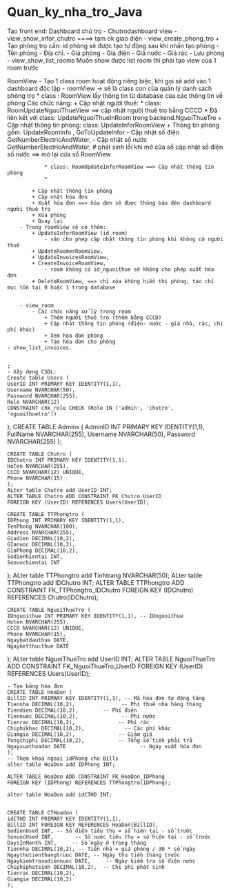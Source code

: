 # Quan_ky_nha_tro_Java
Tạo front end:
Dashboard chủ trọ - Chutrodashboard vỉew
    - view_show_infor_chutro ====> tạm ok giao diện
    - view_create_phong_tro
        + Tạo phòng trọ cần:
        id phòng sẽ được tạo tự động sau khi nhấn tạo phòng
            - Tên phòng
            - Địa chỉ.
            - Giá phòng
            - Giá điện
            - Giá nước
            - Giá rác
            - Lưu phòng
    - view_show_list_rooms
        Muốn show được list room thì phải tạo view của 1 room trước

RoomView
    - Tạo 1 class room hoạt động riêng biệc, khi gọi sẽ add vào 1 dashboard độc lập
    - roomView -> sẽ là class con của quản lý danh sách phòng trọ
       * class : RoomView
        lấy thông tin từ database của các thông tin về phòng
        Các chức năng:
            + Cập nhật người thuê:
                * class: RoomUpdateNguoiThueView ==> cập nhật người thuê trọ bằng CCCD
                * Đã liên kết với class: UpdateNguoiThueInRoom trong backend.NguoiThueTro
            + Cập nhật thông tin phòng: class: UpdateInforRoomView
                + Thông tin phòng gồm: UpdateRoomInfo , GoToUpdateInfor
                    - Cập nhật số điện GetNumberElectricAndWater, 
                    - Cập nhật số nước GetNumberElectricAndWater, 
            # phát sinh lỗi khi mở cửa sổ cập nhật số điện số nước ==> mỏ lại cửa sổ RoomView

                * class: RoomUpdateInforRoomView ==> Cập nhật thông tin phòng
                *  
            
            + Cập nhật thông tin phòng
            + Cập nhật hóa đơn
            + Xuất hóa đơn ==> hóa đơn sẽ được thông báo đén dashboard người thuê trọ
            + Xóa phòng
            + Quay lại
        - Trong roomView sẽ có thêm:
            + UpdateInforRoomView (id_room)
                - vãn cho phép cập nhật thông tin phòng khi không có người thuê
            + UpdateRoomerRoomView,
            + UpdateInvoicesRoomView,
            + CreateInvoiceRoomView,
                - room không có id_nguoithue sẽ không cho phép xuất hóa đơn
            + DeleteRoomView, ==> chỉ xóa không hiển thị phòng, tạo chỉ mục tồn tại 0 hoặc 1 trong database


        - view_room
            - Các chức năng xử lý trong room
                + Thêm người thuê trọ (thêm bằng CCCD) 
                + Cập nhật thông tin phòng (điện- nước - giá nhà, rác, chi phí khác)
                + Xem hóa đơn phòng
                + Tạo hóa đơn cho phòng
    - show_list_invoices.


    ;
    - Xây dựng CSDL:
    Create table Users (
	UserID INT PRIMARY KEY IDENTITY(1,1),
    Username NVARCHAR(50),
    Password NVARCHAR(255),
	Role NVARCHAR(12)
	CONSTRAINT chk_role CHECK (Role IN ('admin', 'chutro', 'nguoithuetro'))
);
    CREATE TABLE Admins (
    AdminID INT PRIMARY KEY IDENTITY(1,1),
    FullName NVARCHAR(255),
    Username NVARCHAR(50),
    Password NVARCHAR(255)
    );
    
    CREATE TABLE Chutro (
    IDChutro INT PRIMARY KEY IDENTITY(1,1),
    HoTen NVARCHAR(255),
    CCCD NVARCHAR(12) UNIQUE,
    Phone NVARCHAR(15)
    );
    ALter table Chutro add UserID INT;
    ALTER TABLE Chutro ADD CONSTRAINT FK_Chutro_UserID
    FOREIGN KEY (UserID) REFERENCES Users(UserID);

    CREATE TABLE TTPhongtro (
    IDPhong INT PRIMARY KEY IDENTITY(1,1),
    TenPhong NVARCHAR(100),
    Address NVARCHAR(255),
    Giadien DECIMAL(10,2),
    GIanuoc DECIMAL(10,2),
    GiaPhong DECIMAL(10,2),
    Sodienhientai INT,
    Sonuochientai INT
);
    ALter table TTPhongtro add Tinhtrang NVARCHAR(50);
    ALter table TTPhongtro add IDChutro INT;
    ALTER TABLE TTPhongtro ADD CONSTRAINT FK_TTPhongtro_IDChutro
    FOREIGN KEY (IDChutro) REFERENCES Chutro(IDChutro);
    
    CREATE TABLE NguoiThueTro (
    IDnguoithue INT PRIMARY KEY IDENTITY(1,1), -- IDnguoithue
    Hoten NVARCHAR(255),
    CCCD NVARCHAR(12) UNIQUE,
    Phone NVARCHAR(15),
    Ngaybatdauthue DATE,
    Ngayketthucthue DATE
);
    ALter table NguoiThueTro add UserID INT;
    ALTER TABLE NguoiThueTro ADD CONSTRAINT FK_NguoiThueTro_UserID
    FOREIGN KEY (UserID) REFERENCES Users(UserID);
    
    - Tạo bảng hóa đơn
    CREATE TABLE HoaDon (
    BillID INT PRIMARY KEY IDENTITY(1,1), -- Mã hóa đơn tự động tăng
    Tiennha DECIMAL(10,2),               -- Phí thuê nhà hàng tháng
    Tiendien DECIMAL(10,2),        -- Phí điện
    Tiennuoc DECIMAL(10,2),              -- Phí nước
    Tienrac DECIMAL(10,2),              -- Phí rác
    Chiphikhac DECIMAL(10,2),             -- Các phí khác
    Giamgia DECIMAL(10,2),              -- Giảm giá
    Tongchiphi DECIMAL(10,2),           -- Tổng số tiền phải trả
    Ngayxuathoadon DATE                        -- Ngày xuất hóa đơn
    );
    -- Them khoa ngoai idPhong cho Bills
    alter table HoaDon add IDPhong INT;
    
    ALTER TABLE HoaDon ADD CONSTRAINT FK_HoaDon_IDPhong
    FOREIGN KEY (IDPhong) REFERENCES TTPhongtro(IDPhong);
    
    alter table HoaDon add idCTHD INT;


    CREATE TABLE CTHoadon (
    idCTHD INT PRIMARY KEY IDENTITY(1,1),
    BillID INT FOREIGN KEY REFERENCES HoaDon(BillID),
    SodienUsed INT, -- Số điện tiêu thụ = số hiện tại - số trước
    SonuocUsed INT,       -- Số nước tiêu thụ = số hiện tại - số trước
    DaysInMonth INT,     -- Số ngày ở trong tháng
    Tiennha DECIMAL(10,2), -- Tiền nhà = giá phòng / 30 * số ngày
    Ngaythutienthangtruoc DATE, -- Ngày thu tiền tháng trước
    Ngaykiemtrasodiennuoc DATE,     -- Ngày kiểm tra số điện nước
    Chiphiphatsinh DECIMAL(10,2),  -- Chi phí phát sinh
    Tienrac DECIMAL(10,2),
    Giamgia DECIMAL(10,2)
    );
    